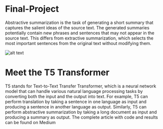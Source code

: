 # Final-Project

Abstractive summarization is the task of generating a short summary that captures the salient ideas of the source text. The generated summaries potentially contain new phrases and sentences that may not appear in the source text. This differs from extractive summarization, which selects the most important sentences from the original text without modifying them.

![alt text](https://private-user-images.githubusercontent.com/122188963/290215356-feaa1c0e-bb41-4a31-aabc-809c33319e6a.png?jwt=eyJhbGciOiJIUzI1NiIsInR5cCI6IkpXVCJ9.eyJpc3MiOiJnaXRodWIuY29tIiwiYXVkIjoicmF3LmdpdGh1YnVzZXJjb250ZW50LmNvbSIsImtleSI6ImtleTUiLCJleHAiOjE3MTI1MDgwMDAsIm5iZiI6MTcxMjUwNzcwMCwicGF0aCI6Ii8xMjIxODg5NjMvMjkwMjE1MzU2LWZlYWExYzBlLWJiNDEtNGEzMS1hYWJjLTgwOWMzMzMxOWU2YS5wbmc_WC1BbXotQWxnb3JpdGhtPUFXUzQtSE1BQy1TSEEyNTYmWC1BbXotQ3JlZGVudGlhbD1BS0lBVkNPRFlMU0E1M1BRSzRaQSUyRjIwMjQwNDA3JTJGdXMtZWFzdC0xJTJGczMlMkZhd3M0X3JlcXVlc3QmWC1BbXotRGF0ZT0yMDI0MDQwN1QxNjM1MDBaJlgtQW16LUV4cGlyZXM9MzAwJlgtQW16LVNpZ25hdHVyZT0wNGE4MmM3YjBmMTZmYzYyNzNkZmZjNDcwODkzYjIzM2Y2NWRiNTk0NjFiNjg1ZGUwMWM0Zjk0MDNjNGFjMGVjJlgtQW16LVNpZ25lZEhlYWRlcnM9aG9zdCZhY3Rvcl9pZD0wJmtleV9pZD0wJnJlcG9faWQ9MCJ9.drpTuQMoUsWSqpZEyL2hmWZnO0SJuJRO7z56PAplVsw)

# Meet the T5 Transformer

T5 stands for Text-to-Text Transfer Transformer, which is a neural network model that can handle various natural language processing tasks by converting both the input and the output into text. For example, T5 can perform translation by taking a sentence in one language as input and producing a sentence in another language as output. Similarly, T5 can perform abstractive summarization by taking a long document as input and producing a summary as output.
The complete article with code and results can be found on Medium
